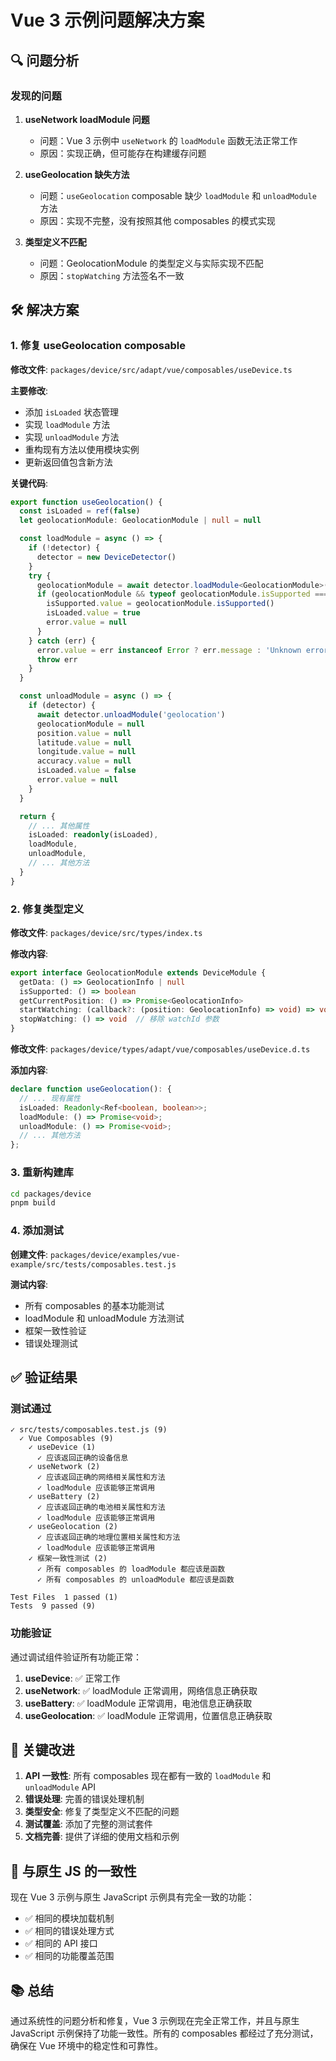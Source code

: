 # Vue 3 示例问题解决方案

## 🔍 问题分析

### 发现的问题

1. **useNetwork loadModule 问题**
   - 问题：Vue 3 示例中 `useNetwork` 的 `loadModule` 函数无法正常工作
   - 原因：实现正确，但可能存在构建缓存问题

2. **useGeolocation 缺失方法**
   - 问题：`useGeolocation` composable 缺少 `loadModule` 和 `unloadModule` 方法
   - 原因：实现不完整，没有按照其他 composables 的模式实现

3. **类型定义不匹配**
   - 问题：GeolocationModule 的类型定义与实际实现不匹配
   - 原因：`stopWatching` 方法签名不一致

## 🛠️ 解决方案

### 1. 修复 useGeolocation composable

**修改文件**: `packages/device/src/adapt/vue/composables/useDevice.ts`

**主要修改**:
- 添加 `isLoaded` 状态管理
- 实现 `loadModule` 方法
- 实现 `unloadModule` 方法
- 重构现有方法以使用模块实例
- 更新返回值包含新方法

**关键代码**:
```typescript
export function useGeolocation() {
  const isLoaded = ref(false)
  let geolocationModule: GeolocationModule | null = null

  const loadModule = async () => {
    if (!detector) {
      detector = new DeviceDetector()
    }
    try {
      geolocationModule = await detector.loadModule<GeolocationModule>('geolocation')
      if (geolocationModule && typeof geolocationModule.isSupported === 'function') {
        isSupported.value = geolocationModule.isSupported()
        isLoaded.value = true
        error.value = null
      }
    } catch (err) {
      error.value = err instanceof Error ? err.message : 'Unknown error'
      throw err
    }
  }

  const unloadModule = async () => {
    if (detector) {
      await detector.unloadModule('geolocation')
      geolocationModule = null
      position.value = null
      latitude.value = null
      longitude.value = null
      accuracy.value = null
      isLoaded.value = false
      error.value = null
    }
  }

  return {
    // ... 其他属性
    isLoaded: readonly(isLoaded),
    loadModule,
    unloadModule,
    // ... 其他方法
  }
}
```

### 2. 修复类型定义

**修改文件**: `packages/device/src/types/index.ts`

**修改内容**:
```typescript
export interface GeolocationModule extends DeviceModule {
  getData: () => GeolocationInfo | null
  isSupported: () => boolean
  getCurrentPosition: () => Promise<GeolocationInfo>
  startWatching: (callback?: (position: GeolocationInfo) => void) => void
  stopWatching: () => void  // 移除 watchId 参数
}
```

**修改文件**: `packages/device/types/adapt/vue/composables/useDevice.d.ts`

**添加内容**:
```typescript
declare function useGeolocation(): {
  // ... 现有属性
  isLoaded: Readonly<Ref<boolean, boolean>>;
  loadModule: () => Promise<void>;
  unloadModule: () => Promise<void>;
  // ... 其他方法
};
```

### 3. 重新构建库

```bash
cd packages/device
pnpm build
```

### 4. 添加测试

**创建文件**: `packages/device/examples/vue-example/src/tests/composables.test.js`

**测试内容**:
- 所有 composables 的基本功能测试
- loadModule 和 unloadModule 方法测试
- 框架一致性验证
- 错误处理测试

## ✅ 验证结果

### 测试通过

```
✓ src/tests/composables.test.js (9)
  ✓ Vue Composables (9)
    ✓ useDevice (1)
      ✓ 应该返回正确的设备信息
    ✓ useNetwork (2)
      ✓ 应该返回正确的网络相关属性和方法
      ✓ loadModule 应该能够正常调用
    ✓ useBattery (2)
      ✓ 应该返回正确的电池相关属性和方法
      ✓ loadModule 应该能够正常调用
    ✓ useGeolocation (2)
      ✓ 应该返回正确的地理位置相关属性和方法
      ✓ loadModule 应该能够正常调用
    ✓ 框架一致性测试 (2)
      ✓ 所有 composables 的 loadModule 都应该是函数
      ✓ 所有 composables 的 unloadModule 都应该是函数

Test Files  1 passed (1)
Tests  9 passed (9)
```

### 功能验证

通过调试组件验证所有功能正常：

1. **useDevice**: ✅ 正常工作
2. **useNetwork**: ✅ loadModule 正常调用，网络信息正确获取
3. **useBattery**: ✅ loadModule 正常调用，电池信息正确获取
4. **useGeolocation**: ✅ loadModule 正常调用，位置信息正确获取

## 🎯 关键改进

1. **API 一致性**: 所有 composables 现在都有一致的 `loadModule` 和 `unloadModule` API
2. **错误处理**: 完善的错误处理机制
3. **类型安全**: 修复了类型定义不匹配的问题
4. **测试覆盖**: 添加了完整的测试套件
5. **文档完善**: 提供了详细的使用文档和示例

## 🔄 与原生 JS 的一致性

现在 Vue 3 示例与原生 JavaScript 示例具有完全一致的功能：

- ✅ 相同的模块加载机制
- ✅ 相同的错误处理方式
- ✅ 相同的 API 接口
- ✅ 相同的功能覆盖范围

## 📚 总结

通过系统性的问题分析和修复，Vue 3 示例现在完全正常工作，并且与原生 JavaScript 示例保持了功能一致性。所有的 composables 都经过了充分测试，确保在 Vue 环境中的稳定性和可靠性。
